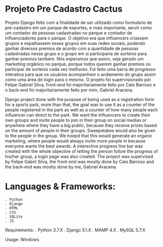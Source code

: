 # Projeto Pre Cadastro Cactus

Projeto Django feito com a finalidade de ser utilizado como formulario de pre-cadastro em um parque de esportes, e mais importante, servir como um contador de pessoas cadastradas no parque e contador de influenciadores para o parque. O objetivo era que influencers criassem grupos e espalhassem esses grupos em suas redes sociais, podendo ganhar diversos premios de acordo com a quantidade de pessoas cadastradas nesse grupo e o grupo em si participaria de sorteios para ganhar premios também. Nós esperamos que assim, seja gerado um marketing orgânico no parque, porque todos querem ganhar premios ou participar de sorteios cada vez melhores. Foi feito uma barra de progresso interativa para que os usuários acompanhem o andamento do grupo assim como uma área de login para o mesmo. O projeto foi supervisionado por Felipe Gabriel Silva, front-end foi majoritariamente feito por Caio Barroso e o back-end foi majoritariamente feito por mim, Gabriel Aracena.

Django project done with the purpose of being used as a registration form for a sports park, more than that, the goal was to use it as a counter of the people registered in the park as well as a counter of how many people each influencer can direct to the park. We want the influencers to create their own groups and invite people to join in their group on social medias or anywhere where they have a big public, because they receive prizes based on the amount of people in their groups. Sweepstakes would also be given to the people in the group. We hoepd that this would generate an organic marketing, where people would always invite more people in because everyone wants the best awards. A interective progress line bar was created with the whole objective of letting the person follow the progress of his/her group, a login page was also created. The project was supervised by Felipe Gabril Silva, the front-end was mostly done by Caio Barroso and the back-end was mostly done by me, Gabriel Aracena. 

# Languages & Frameworks:
    . Python
    . Django
    . HTML
    . CSS
    . SQLite
    . JS

Requirements:
    . Python 3.7.X
    . Django 3.1.X
    . MAMP 4.X
    . MySQL 5.7.X


Usage:
    Windows
